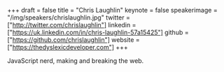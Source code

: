 +++
draft = false
title = "Chris Laughlin"
keynote = false
speakerimage = "/img/speakers/chrislaughlin.jpg"
twitter = ["http://twitter.com/chrislaughlin"]
linkedin = ["https://uk.linkedin.com/in/chris-laughlin-57a15425"]
github = ["https://github.com/chrislaughlin"]
website = ["https://thedyslexicdeveloper.com"]
+++

JavaScript nerd, making and breaking the web.